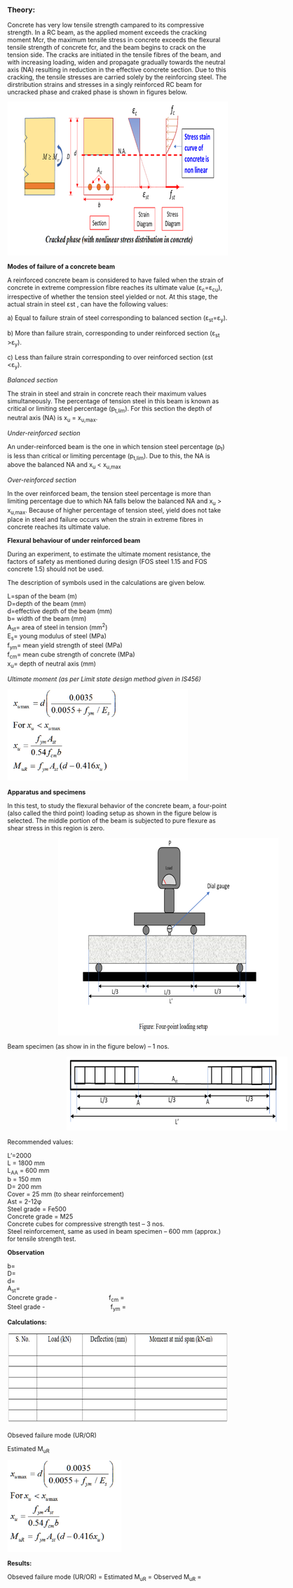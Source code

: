 ### Theory:

Concrete has very low tensile strength campared to its compressive strength. In a RC beam, as the applied moment exceeds the cracking moment Mcr, the maximum tensile stress in concrete exceeds the flexural tensile strength of concrete fcr, and the beam begins to crack on the tension side. The cracks are initiated in the tensile fibres of the beam, and with increasing loading, widen and propagate gradually towards the neutral axis (NA) resulting in reduction in the effective concrete section. Due to this cracking, the tensile stresses are carried  solely by the reinforcing steel. The dirstribution strains and stresses in a singly reinforced RC beam for uncracked phase and craked phase is shown in figures below.


<img src="images/t1.png" style="height: 350px;">

<strong>Modes of failure of a concrete beam</strong>

A reinforced concrete beam is considered to have failed when the strain of concrete in extreme compression fibre reaches its ultimate value (ε<sub>c</sub>=ε<sub>cu</sub>), irrespective of whether the tension steel yielded or not. At this stage, the actual strain in steel εst , can have the following values:

a) Equal to failure strain of steel corresponding to balanced section (ε<sub>st</sub>=ε<sub>y</sub>).

b) More than failure strain, corresponding to under reinforced section (ε<sub>st</sub> >ε<sub>y</sub>).

c) Less than failure strain corresponding to over reinforced section (ε</sub>st <ε<sub>y</sub>).

<i>Balanced section</i>

The strain in steel and strain in concrete reach their maximum values simultaneously. The percentage of tension steel in this beam is known as critical or limiting steel percentage (p<sub>t,lim</sub>). For this section the depth of neutral axis (NA) is x<sub>u</sub> = x<sub>u,max</sub>.

<i>Under-reinforced section</i>

An under-reinforced beam is the one in which tension steel percentage (p<sub>t</sub>) is less than critical or limiting percentage (p<sub>t,lim</sub>). Due to this, the NA is above the balanced NA and x<sub>u</sub> < x<sub>u,max</sub>

<i>Over-reinforced section</i>

In the over reinforced beam, the tension steel percentage is more than limiting percentage due to which NA falls below the balanced NA and x<sub>u</sub> > x<sub>u,max</sub>. Because of higher percentage of tension steel, yield does not take place in steel and failure occurs when the strain in extreme fibres in concrete reaches its ultimate value.

<strong>Flexural behaviour of under reinforced beam</strong>

During an experiment, to estimate the ultimate moment resistance, the factors of safety as mentioned during design (FOS steel 1.15 and FOS concrete 1.5) should not be used.

The description of symbols used in the calculations are given below.

L=span of the beam (m)<br>
D=depth of the beam (mm)<br>
d=effective depth of the beam (mm)<br>
b= width of the beam (mm)<br>
A<sub>st</sub>= area of steel in tension (mm<sup>2</sup>)<br>
E<sub>s</sub>= young modulus of steel (MPa)<br>
f<sub>ym</sub>= mean yield strength of steel (MPa)<br>
f<sub>cm</sub>= mean cube strength of concrete (MPa)<br>
x<sub>u</sub>= depth of neutral axis (mm)

<i>Ultimate moment (as per Limit state design method given in IS456)</i>

<img src="images/t2.png" style="height: 210px;">

<strong>Apparatus and specimens</strong>

In this test, to study the flexural behavior of the concrete beam, a four-point (also called the third point) loading setup as shown in the figure below is selected. The middle portion of the beam is subjected to pure flexure as shear stress in this region is zero.

<img src="images/t3.png" style=" height: 450px; padding-left: 115px;">

Beam specimen (as show in in the figure below) – 1 nos.

<img src="images/t4.png" style=" height: 170px; padding-left: 135px;">


Recommended values:

L’=2000<br>
L = 1800 mm<br>
L<sub>AA</sub> = 600 mm<br>
b = 150 mm<br>
D= 200 mm<br>
Cover = 25 mm (to shear reinforcement)<br>
Ast = 2-12φ<br>
Steel grade = Fe500<br>
Concrete grade = M25<br>
Concrete cubes for compressive strength test – 3 nos.<br>
Steel reinforcement, same as used in beam specimen – 600 mm (approx.) for tensile strength test.

<strong>Observation</strong>

b=<br>
D=<br>
d=<br>
A<sub>st</sub>=<br>
Concrete grade - &nbsp;&nbsp;&nbsp;&nbsp;&nbsp;&nbsp;&nbsp;&nbsp;&nbsp;&nbsp;&nbsp;&nbsp;&nbsp;&nbsp;&nbsp;&nbsp;&nbsp;&nbsp;&nbsp;&nbsp;&nbsp;&nbsp;&nbsp;&nbsp;&nbsp;&nbsp;&nbsp;&nbsp; f<sub>cm</sub> =<br>
Steel grade -		&nbsp;&nbsp;&nbsp;&nbsp;&nbsp;&nbsp;&nbsp;&nbsp;&nbsp;&nbsp;&nbsp;&nbsp;&nbsp;&nbsp;&nbsp;&nbsp;&nbsp;&nbsp;&nbsp;&nbsp;&nbsp;&nbsp;&nbsp;&nbsp;&nbsp;&nbsp;&nbsp;&nbsp;&nbsp;&nbsp;&nbsp;&nbsp;&nbsp;&nbsp;&nbsp;&nbsp;	f<sub>ym</sub> =

<strong>Calculations:</strong>

<img src="images/t5.png" style="height: 210px;">

Obseved failure mode (UR/OR)

Estimated M<sub>uR</sub> 

<img src="images/t6.png" style="height: 210px;">

<strong>Results:</strong>

Obseved failure mode (UR/OR) = 
Estimated M<sub>uR</sub>  =
Observed M<sub>uR</sub>  =
